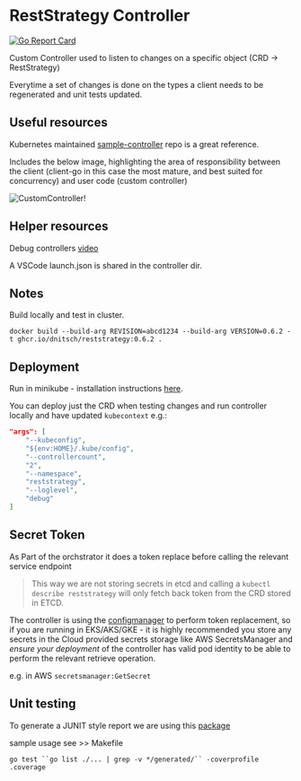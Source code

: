 # RestStrategy Controller

[![Go Report Card](https://goreportcard.com/badge/github.com/dnitsch/reststrategy/controller)](https://goreportcard.com/report/github.com/dnitsch/reststrategy/controller)

Custom Controller used to listen to changes on a specific object (CRD -> RestStrategy)

Everytime a set of changes is done on the types a client needs to be regenerated and unit tests updated.

## Useful resources

Kubernetes maintained [sample-controller](https://github.com/kubernetes/sample-controller) repo is a great reference.

Includes the below image, highlighting the area of responsibility between the client (client-go in this case the most mature, and best suited for concurrency) and user code (custom controller)

![CustomController!](https://raw.githubusercontent.com/kubernetes/sample-controller/ff730d68ab4ec1f5e502609829847a7e6c78c57f/docs/images/client-go-controller-interaction.jpeg)

## Helper resources

Debug controllers [video](https://morioh.com/p/b730fcc35f39)

A VSCode launch.json is shared in the controller dir.

## Notes

Build locally and test in cluster.

`docker build --build-arg REVISION=abcd1234 --build-arg VERSION=0.6.2 -t ghcr.io/dnitsch/reststrategy:0.6.2 .`

## Deployment

Run in minikube - installation instructions [here](https://minikube.sigs.k8s.io/docs/start/).

You can deploy just the CRD when testing changes and run controller locally and have updated `kubecontext` e.g.:

```json
"args": [
    "--kubeconfig",
    "${env:HOME}/.kube/config",
    "--controllercount",
    "2",
    "--namespace",
    "reststrategy",
    "--loglevel",
    "debug"
]
```

## Secret Token

As Part of the orchstrator it does a token replace before calling the relevant service endpoint

> This way we are not storing secrets in etcd and calling a `kubectl describe reststrategy` will only fetch back token from the CRD stored in ETCD. 

The controller is using the [configmanager](https://github.com/dnitsch/configmanager) to perform token replacement, so if you are running in EKS/AKS/GKE - it is highly recommended you store any secrets in the Cloud provided secrets storage like AWS SecretsManager and *ensure your deployment* of the controller has valid pod identity to be able to perform the relevant retrieve operation.

e.g. in AWS `secretsmanager:GetSecret`

## Unit testing

To generate a JUNIT style report we are using this [package](https://github.com/jstemmer/go-junit-report)

sample usage see >> Makefile

`go test ``go list ./... | grep -v */generated/`` -coverprofile .coverage`
